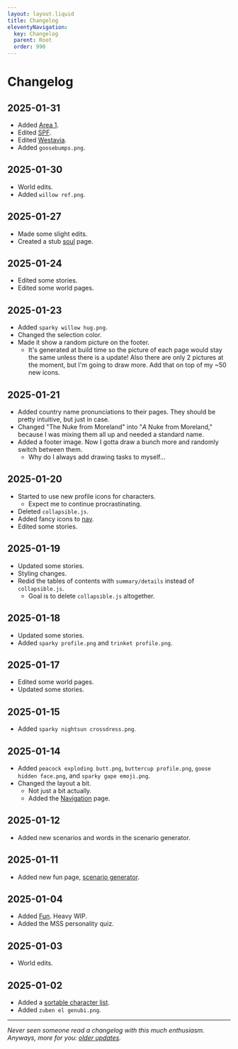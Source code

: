 ```yaml
---
layout: layout.liquid
title: Changelog
eleventyNavigation:
  key: Changelog
  parent: Root
  order: 990
---
```


# Changelog

## 2025-01-31

- Added [Area 1](/world/westavia/area-1/).
- Edited [SPF](/world/westavia/spf/).
- Edited [Westavia](/world/westavia/).
- Added `goosebumps.png`.

## 2025-01-30

- World edits.
- Added `willow ref.png`.

## 2025-01-27

- Made some slight edits.
- Created a stub [soul](/world/souls/) page.

## 2025-01-24

- Edited some stories.
- Edited some world pages.

## 2025-01-23

- Added `sparky willow hug.png`.
- Changed the selection color.
- Made it show a random picture on the footer.
  - It's generated at build time so the picture of each page would stay the same unless there is a update! Also there are only 2 pictures at the moment, but I'm going to draw more. Add that on top of my ~50 new icons.

## 2025-01-21

- Added country name pronunciations to their pages. They should be pretty intuitive, but just in case.
- Changed "The Nuke from Moreland" into "*A* Nuke from Moreland," because I was mixing them all up and needed a standard name.
- Added a footer image. Now I gotta draw a bunch more and randomly switch between them.
  - Why do I always add drawing tasks to myself…

## 2025-01-20

- Started to use new profile icons for characters.
  - Expect me to continue procrastinating.
- Deleted `collapsible.js`.
- Added fancy icons to [nav](/nav/).
- Edited some stories.

## 2025-01-19

- Updated some stories.
- Styling changes.
- Redid the tables of contents with `summary/details` instead of `collapsible.js`.
  - Goal is to delete `collapsible.js` altogether.

## 2025-01-18

- Updated some stories.
- Added `sparky profile.png` and `trinket profile.png`.

## 2025-01-17

- Edited some world pages.
- Updated some stories.

## 2025-01-15

- Added `sparky nightsun crossdress.png`.

## 2025-01-14

- Added `peacock exploding butt.png`, `buttercup profile.png`, `goose hidden face.png`, and `sparky gape emoji.png`.
- Changed the layout a bit.
  - Not just a bit actually.
  - Added the [Navigation](/nav/) page.

## 2025-01-12

- Added new scenarios and words in the scenario generator.

## 2025-01-11

- Added new fun page, [scenario generator](/fun/scenarios/).

## 2025-01-04

- Added [Fun](/fun/). Heavy WIP.
- Added the MSS personality quiz.

## 2025-01-03

- World edits.

## 2025-01-02

- Added a [sortable character list](/characters/list/).
- Added `zuben el genubi.png`.

---

*Never seen someone read a changelog with this much enthusiasm. Anyways, more for you: [older updates](old/).*
